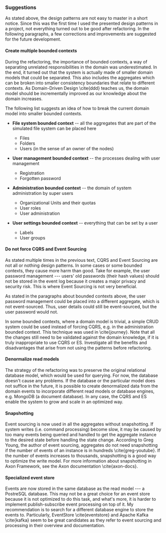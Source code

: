 ### Suggestions

As stated above, the design patterns are not easy to master in a short notice. Since this was the first time I used the presented design patterns in a project, not everything turned out to be good after refactoring. In the following paragraphs, a few corrections and improvements are suggested for the future development.

#### Create multiple bounded contexts

During the refactoring, the importance of bounded contexts, a way of separating unrelated responsibilities in the domain was underestimated. In the end, it turned out that the system is actually made of smaller domain models that could be separated. This also includes the aggregates which can be broken into smaller consistency boundaries that relate to different contexts. As Domain-Driven Design \cite{ddd} teaches us, the domain model should be incrementally improved as our knowledge about the domain increases.

The following list suggests an idea of how to break the current domain model into smaller bounded contexts.

- **File system bounded context** -- all the aggregates that are part of the simulated file system can be placed here
	- Files
	- Folders
	- Users (in the sense of an owner of the nodes)

- **User management bounded context** -- the processes dealing with user management
	- Registration
	- Forgotten password

- **Administration bounded context** -- the domain of system administration by super users
	- Organizational Units and their quotas
	- User roles
	- User administration

- **User settings bounded context** -- everything that can be set by a user
	- Labels
	- User groups


#### Do not force CQRS and Event Sourcing

As stated multiple times in the previous text, CQRS and Event Sourcing are not all or nothing design patterns. In some cases or some bounded contexts, they cause more harm than good. Take for example, the user password management --- users' old passwords (their hash values) should not be stored in the event log because it creates a major privacy and security risk. This is where Event Sourcing is not very beneficial. 

As stated in the paragraphs about bounded contexts above, the user password management could be placed into a different aggregate, which is not event-sourced. Thus, user details could still be event-sourced, but the user password would not. 

In some bounded contexts, where a domain model is trivial, a simple CRUD system could be used instead of forcing CQRS, e.g. in the administration bounded context. This technique was used in \cite{journey}. Note that all the changes still need to be validated against the domain knowledge, if it is truly inappropriate to use CQRS or ES. Investigate all the benefits and disadvantages that arise from not using the patterns before refactoring.

#### Denormalize read models

The strategy of the refactoring was to preserve the original relational database model, which would be used for querying. For now, the database doesn't cause any problems. If the database or the particular model does not suffice in the future, it is possible to create denormalized data from the domain events to incorporate different read models or database engines, e.g. MongoDB (a document database). In any case, the CQRS and ES enable the system to grow and scale in an optimized way. 

#### Snapshotting

Event sourcing is now used in all the aggregates without snapshotting. If system writes (i.e. command processing) become slow, it may be caused by too many events being queried and handled to get the aggregate instance to the desired state before handling the state change. According to Greg Young, the author of event sourcing, aggregates do not need snapshotting if the number of events of an instance is in hundreds \cite{greg-youtube}. If the number of events increases to thousands, snapshotting is a good way to optimize the write model. For more information about snapshotting in Axon Framework, see the Axon documentation \cite{axon-docs}.

#### Specialized event store

Events are now stored in the same database as the read model --- a PostreSQL database. This may not be a great choice for an event store because it is not optimized to do this task, and what's more, it is harder to implement publish-subscribe event processing on top of it. My recommendation is to search for a different database engine to store the events to. Particularly, EventStore \cite{eventstore} and Apache Kafka \cite{kafka} seem to be great candidates as they refer to event sourcing and processing in their overview and documentation.